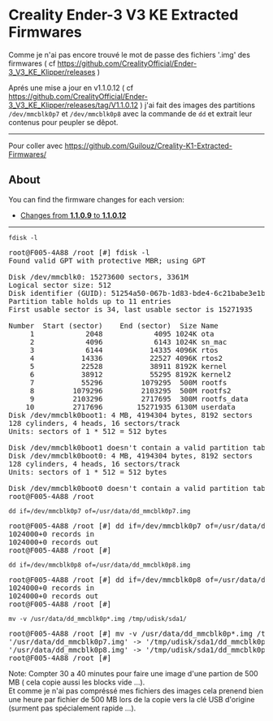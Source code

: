 # Creality Ender-3 V3 KE Extracted Firmwares

Comme je n'ai pas encore trouvé le mot de passe des fichiers '.img' des firmwares ( cf https://github.com/CrealityOfficial/Ender-3_V3_KE_Klipper/releases )

Aprés une mise a jour en v1.1.0.12 ( cf https://github.com/CrealityOfficial/Ender-3_V3_KE_Klipper/releases/tag/V1.1.0.12 ) j'ai fait des images des partitions `/dev/mmcblk0p7` et `/dev/mmcblk0p8` avec la commande de `dd` et extrait leur contenus pour peupler se dêpot.

---
Pour coller avec https://github.com/Guilouz/Creality-K1-Extracted-Firmwares/

## About

You can find the firmware changes for each version:

- [Changes from **1.1.0.9** to **1.1.0.12**](https://github.com/PPAC37/Creality-E3V3KE-Extracted-Firmwares/commit/e9cd2123c24e84216bfb9003d0af40abf628c930)


---



~~~
fdisk -l
~~~
<pre>
root@F005-4A88 /root [#] fdisk -l
Found valid GPT with protective MBR; using GPT

Disk /dev/mmcblk0: 15273600 sectors, 3361M
Logical sector size: 512
Disk identifier (GUID): 51254a50-067b-1d83-bde4-6c21babe3e1b
Partition table holds up to 11 entries
First usable sector is 34, last usable sector is 15271935

Number  Start (sector)    End (sector)  Size Name
     1            2048            4095 1024K ota
     2            4096            6143 1024K sn_mac
     3            6144           14335 4096K rtos
     4           14336           22527 4096K rtos2
     5           22528           38911 8192K kernel
     6           38912           55295 8192K kernel2
     7           55296         1079295  500M rootfs
     8         1079296         2103295  500M rootfs2
     9         2103296         2717695  300M rootfs_data
    10         2717696        15271935 6130M userdata
Disk /dev/mmcblk0boot1: 4 MB, 4194304 bytes, 8192 sectors
128 cylinders, 4 heads, 16 sectors/track
Units: sectors of 1 * 512 = 512 bytes

Disk /dev/mmcblk0boot1 doesn't contain a valid partition table
Disk /dev/mmcblk0boot0: 4 MB, 4194304 bytes, 8192 sectors
128 cylinders, 4 heads, 16 sectors/track
Units: sectors of 1 * 512 = 512 bytes

Disk /dev/mmcblk0boot0 doesn't contain a valid partition table
root@F005-4A88 /root 
</pre>


~~~
dd if=/dev/mmcblk0p7 of=/usr/data/dd_mmcblk0p7.img
~~~
<pre>
root@F005-4A88 /root [#] dd if=/dev/mmcblk0p7 of=/usr/data/dd_mmcblk0p7.img
1024000+0 records in
1024000+0 records out
root@F005-4A88 /root [#]
</pre>
~~~
dd if=/dev/mmcblk0p8 of=/usr/data/dd_mmcblk0p8.img
~~~
<pre>
root@F005-4A88 /root [#] dd if=/dev/mmcblk0p8 of=/usr/data/dd_mmcblk0p8.img
1024000+0 records in
1024000+0 records out
root@F005-4A88 /root [#]
</pre>
~~~
mv -v /usr/data/dd_mmcblk0p*.img /tmp/udisk/sda1/
~~~
<pre>
root@F005-4A88 /root [#] mv -v /usr/data/dd_mmcblk0p*.img /tmp/udisk/sda1/
'/usr/data/dd_mmcblk0p7.img' -> '/tmp/udisk/sda1/dd_mmcblk0p7.img'
'/usr/data/dd_mmcblk0p8.img' -> '/tmp/udisk/sda1/dd_mmcblk0p8.img'
root@F005-4A88 /root [#] 
</pre>

Note: Compter 30 a 40 minutes pour faire une image d'une partion de 500 MB ( cela copie aussi les blocks vide ...).  
Et comme je n'ai pas compréssé mes fichiers des images cela prenend bien une heure par fichier de 500 MB lors de la copie vers la clé USB d'origine (surment pas spécialement rapide ...).


